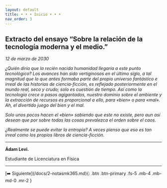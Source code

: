 ```yaml
---
layout: default
title: • • • Inicio • • •
nav_order: 3
---
```


## Extracto del ensayo “Sobre la relación de la tecnología moderna y el medio.”

*12 de marzo de 2030*

*¿Quién diría que la recién nacida humanidad llegaría a este punto tecnológico? Los avances han sido vertiginosos en el último siglo, a tal magnitud que lo que antes formaba parte del propio universo fantástico e irreal de las historias de ciencia-ficción, es reflejado posteriormente en el mundo real, seco y crudo; solo es cuestión de tiempo.
Así como la tecnología crece a pasos agigantados, nuestro dominio sobre el ambiente y la extracción de recursos es proporcional a ello, para «bien» o para «mal».  Ah, el divertido juego del bien y el mal.*

*Solo unos pocos hacen el «bien» sabiendo que este no existe, pero aun así desean que por sobre todas las cosas prevalezca el orden sobre el caos.*

*¿Realmente se puede evitar la entropía? A veces pienso que eso es tan irreal como los propios libros de ciencia-ficción.*

----

**Ádam Levi.**

Estudiante de Licenciatura en Física

----

<div id="html" markdown="0">
[➡️ Siguiente](/docs/2-notasmk365.md){: .btn .btn-primary .fs-5 .mb-4 .mb-md-0 .mr-2 }
</div>
